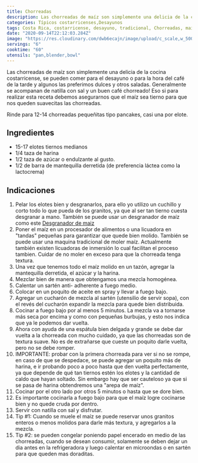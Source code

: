 ```yaml
---
title: Chorreadas
description: Las chorreadas de maíz son simplemente una delicia de la cocina costarricense, se pueden comer para el desayuno o para la hora del café de la tarde!
categories: Típicos costarricenses,Desayunos
tags: Costa Rica, costarricense, desayuno, tradicional, Chorreadas, maíz
date: "2020-09-14T22:12:03.284Z"
image: "https://res.cloudinary.com/dwb6ecajn/image/upload/c_scale,w_500/v1600064759/cocinaQ/Chorreadas/Chorreada2-main_wqpzoo.jpg"
servings: "6"
cooktime: "60"
utensils: "pan,blender,bowl"
---
```

Las chorreadas de maíz son simplemente una delicia de la cocina costarricense, se pueden comer para el desayuno o para la hora del café de la tarde y algunos las preferimos dulces y otros saladas. Generalmente se acompanan de natilla con sal y un buen café chorreado! Eso si para realizar esta receta debemos asegurarnos que el maíz sea tierno para que nos queden suavecitas las chorreadas.

Rinde para 12-14 chorreadas pequeñitas tipo pancakes, casi una por elote.

## Ingredientes

- 15-17 elotes tiernos medianos
- 1/4 taza de harina
- 1/2 taza de azúcar o endulzante al gusto.
- 1/2 de barra de mantequilla derretida (de preferencia láctea como la lactocrema)

## Indicaciones

1. Pelar los elotes bien y desgranarlos, para ello yo utilizo un cuchillo y corto todo lo que pueda de los granitos, ya que al ser tan tierno cuesta desgranar a mano. También se puede usar un desgranador de maíz como este [Desgranador de maiz](https://amzn.to/3DZw69C)  
2. Poner el maíz en un procesador de alimentos o una licuadora en "tandas" pequeñas para garantizar que quede bien molido. También se puede usar una maquina tradicional de moler maíz. Actualmente también existen licuadoras de inmersión lo cual facilitan el proceso tambien. Cuidar de no moler en exceso para que la chorreada tenga textura.
3. Una vez que tenemos todo el maíz molido en un tazón,  agregar la mantequilla derretida, el azúcar y la harina.
4. Mezclar bien de manera que obtengamos una mezcla homogénea.
5. Calentar un sartén anti- adherente a fuego medio.
6. Colocar en  un poquito de aceite en spray y llevar a fuego bajo.
7. Agregar un cucharón de mezcla al sartén (utensilio de servir sopa), con el revés del cucharón expandir la mezcla para quede bien distribuida.
8. Cocinar a fuego bajo por al menos 5 minutos. La mezcla va a tornarse más seca por encima y como con pequeñas burbujas, y esto nos indica que ya le podemos dar vuelta.
9. Ahora con ayuda de una espátula bien delgada y grande se debe dar vuelta a la chorreada con mucho cuidado, ya que las chorreadas son de textura suave. No es de extrañarse que cueste un poquito darle vuelta, pero no se debe romper.
10. IMPORTANTE: probar con la primera chorreada para ver si no se rompe, en caso de que se despedace, se puede agregar un poquito más de harina, e ir probando poco a poco hasta que den vuelta perfectamente, ya que depende de qué tan tiernos estén los elotes y la cantidad de caldo que hayan soltado. Sin embargo hay que ser cauteloso ya que si se pasa de harina obtendremos una "arepa de maíz".
11. Cocinar por el otro lado por otros 5 minutos o  hasta que se dore bien.
12. Es importante cocinarla a fuego bajo para que el maíz logre cocinarse bien y no quede cruda por dentro.
13. Servir con natilla con sal y disfrutar.
14. Tip #1: Cuando se muele el maíz se puede reservar unos granitos enteros o menos molidos para darle más textura, y agregarlos a la mezcla.
15. Tip #2: se pueden congelar poniendo papel encerado en medio de las chorreadas, cuando se desean consumir, solamente se deben dejar un dia antes en la refrigeradora y luego calentar en microondas o en sartén para que queden mas doraditas.

